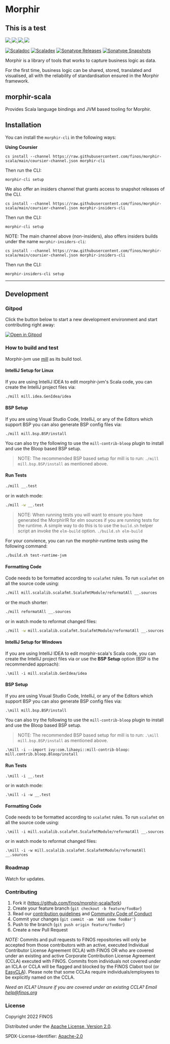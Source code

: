 # Morphir 

## This is a test

<a href="https://finosfoundation.atlassian.net/wiki/display/FINOS/Active">
    <img src="https://cdn.jsdelivr.net/gh/finos/contrib-toolbox@master/images/badge-active.svg" />
</a>
<a href="https://github.com/finos/morphir-scala/actions">
    <img src="https://github.com/finos/morphir-scala/workflows/CI/badge.svg" />
</a>

<a href="https://finos-lf.slack.com/messages/morphir/">
    <img src="https://img.shields.io/badge/slack-@finos/morphir-green.svg?logo=slack" />
</a>
<a href="https://gitpod.io/#https://github.com/finos/morphir-scala">
    <img src="https://img.shields.io/badge/Gitpod-ready--to--code-blue?logo=gitpod" />
</a>

[![Scaladoc](https://img.shields.io/badge/Scaladoc-latest-blue)](https://javadoc.io/doc/org.finos.morphir/morphir-runtime_3/latest/index.html) [![Scaladex](https://img.shields.io/maven-central/v/org.finos.morphir/morphir-runtime_3?style=flat-square&label=Scaladex)]("https://index.scala-lang.org/finos/morphir-scala") [![Sonatype Releases](https://img.shields.io/nexus/r/https/oss.sonatype.org/org.finos.morphir/morphir_3.svg?label=Sonatype%20Release)](https://oss.sonatype.org/content/repositories/releases/org/finos/morphir/morphir_3/) [![Sonatype Snapshots](https://img.shields.io/nexus/s/https/oss.sonatype.org/org.finos.morphir/morphir_3.svg?label=Sonatype%20Snapshot)](https://oss.sonatype.org/content/repositories/snapshots/org/finos/morphir/morphir_3/)


Morphir is a library of tools that works to capture business logic as data.

For the first time, business logic can be shared, stored, translated and visualised, all with the reliability of standardisation ensured in the Morphir framework.

## morphir-scala

Provides Scala language bindings and JVM based tooling for Morphir.

## Installation

You can install the `morphir-cli` in the following ways:

**Using Coursier**

```
cs install --channel https://raw.githubusercontent.com/finos/morphir-scala/main/coursier-channel.json morphir-cli
```

Then run the CLI:

```
morphir-cli setup
```

We also offer an insiders channel that grants access to snapshot releases of the CLI.

```
cs install --channel https://raw.githubusercontent.com/finos/morphir-scala/main/coursier-channel.json morphir-insiders-cli
```

Then run the CLI:

```
morphir-cli setup
```

NOTE: The main channel above (non-insiders), also offers insiders builds under the name `morphir-insiders-cli`:

```
cs install --channel https://raw.githubusercontent.com/finos/morphir-scala/main/coursier-channel.json morphir-insiders-cli
```

Then run the CLI:

```
morphir-insiders-cli setup
```

---
## Development

### Gitpod

Click the button below to start a new development environment and start contributing right away:


[![Open in Gitpod](https://gitpod.io/button/open-in-gitpod.svg)](https://gitpod.io/#https://github.com/finos/morphir-scala)

### How to build and test

Morphir-jvm use [mill](https://com-lihaoyi.github.io/mill) as its build tool.

#### IntelliJ Setup for Linux

If you are using IntelliJ IDEA to edit morphir-jvm's Scala code, you can create the
IntelliJ project files via:

````bash
./mill mill.idea.GenIdea/idea
````

#### BSP Setup

If you are using Visual Studio Code, IntelliJ, or any of the Editors which support BSP you can also generate BSP config files via:

```
./mill mill.bsp.BSP/install
```

You can also try the following to use the `mill-contrib-bloop` plugin to install and use the Bloop based BSP setup.

> NOTE: The recommended BSP based setup for mill is to run: `./mill mill.bsp.BSP/install` as mentioned above.





#### Run Tests

```bash
./mill __.test
```

or in watch mode:

```bash
./mill -w __.test
```

> NOTE: When running tests you will want to ensure you have generated the MorphirIR for elm sources if you are running tests for the runtime. A simple way to do this is to use the `build.sh` helper script an invoke the `elm-build` option. `./build.sh elm-build`

For your convience, you can run the morphir-runtime tests using the following command:


```bash
./build.sh test-runtime-jvm
```


#### Formatting Code

Code needs to be formatted according to `scalafmt` rules. To run `scalafmt` on all the source code using:

```bash
./mill mill.scalalib.scalafmt.ScalafmtModule/reformatAll __.sources
```

or the much shorter:

```bash
./mill reformatAll __.sources
```



or in watch mode to reformat changed files:

```bash
./mill -w mill.scalalib.scalafmt.ScalafmtModule/reformatAll __.sources
```

#### IntelliJ Setup for Windows

If you are using IntelliJ IDEA to edit morphir-scala's Scala code, you can create the
IntelliJ project files via or use the **BSP Setup** option (BSP is the recommended approach):

```
.\mill -i mill.scalalib.GenIdea/idea
```

#### BSP Setup

If you are using Visual Studio Code, IntelliJ, or any of the Editors which support BSP you can also generate BSP config files via:

```
.\mill mill.bsp.BSP/install
```

You can also try the following to use the `mill-contrib-bloop` plugin to install and use the Bloop based BSP setup.

> NOTE: The recommended BSP based setup for mill is to run: `.\mill mill.bsp.BSP/install` as mentioned above.

```
.\mill -i --import ivy:com.lihaoyi::mill-contrib-bloop:  mill.contrib.bloop.Bloop/install
```

#### Run Tests

```
.\mill -i __.test
```

or in watch mode:

```
.\mill -i -w __.test
```

#### Formatting Code

Code needs to be formatted according to `scalafmt` rules. To run `scalafmt` on all the source code using:

```
.\mill -i mill.scalalib.scalafmt.ScalafmtModule/reformatAll __.sources
```

or in watch mode to reformat changed files:

```
.\mill -i -w mill.scalalib.scalafmt.ScalafmtModule/reformatAll __.sources
```

### Roadmap

Watch for updates.

### Contributing

1. Fork it (<https://github.com/finos/morphir-scala/fork>)
2. Create your feature branch (`git checkout -b feature/fooBar`)
3. Read our [contribution guidelines](CONTRIBUTING.md) and [Community Code of Conduct](https://www.finos.org/code-of-conduct)
4. Commit your changes (`git commit -am 'Add some fooBar'`)
5. Push to the branch (`git push origin feature/fooBar`)
6. Create a new Pull Request

_NOTE:_ Commits and pull requests to FINOS repositories will only be accepted from those contributors with an active, executed Individual Contributor License Agreement (ICLA) with FINOS OR who are covered under an existing and active Corporate Contribution License Agreement (CCLA) executed with FINOS. Commits from individuals not covered under an ICLA or CCLA will be flagged and blocked by the FINOS Clabot tool (or [EasyCLA](https://github.com/finos/community/blob/master/governance/Software-Projects/EasyCLA.md)). Please note that some CCLAs require individuals/employees to be explicitly named on the CCLA.

*Need an ICLA? Unsure if you are covered under an existing CCLA? Email [help@finos.org](mailto:help@finos.org)*

### License

Copyright 2022 FINOS

Distributed under the [Apache License, Version 2.0](http://www.apache.org/licenses/LICENSE-2.0).

SPDX-License-Identifier: [Apache-2.0](https://spdx.org/licenses/Apache-2.0)

[Link-Slack]: https://finos-lf.slack.com/messages/morphir/
[Link-SonatypeReleases]: https://oss.sonatype.org/content/repositories/releases/org/finos/morphir/morphir-runtime_3/ "Sonatype Releases"
[Link-SonatypeSnapshots]: https://oss.sonatype.org/content/repositories/snapshots/org/finos/morphir/morphir-runtime_3/ "Sonatype Snapshots"

[Badge-CI]: https://github.com/finos/morphir-scala/workflows/CI/badge.svg
[Badge-Slack]: https://img.shields.io/badge/slack-@finos/morphir-green.svg?logo=slack
[Badge-SonatypeReleases]: https://img.shields.io/nexus/r/https/oss.sonatype.org/org.finos.morphir/morphir-runtime_3.svg "Sonatype Releases"
[Badge-SonatypeSnapshots]: https://img.shields.io/nexus/s/https/oss.sonatype.org/org.finos.morphir/morphir-runtime_3.svg "Sonatype Snapshots"
[Badge-Stage]: https://cdn.jsdelivr.net/gh/finos/contrib-toolbox@master/images/badge-incubating.svg
[Badge-Stage-Page]: https://finosfoundation.atlassian.net/wiki/display/FINOS/Incubating
